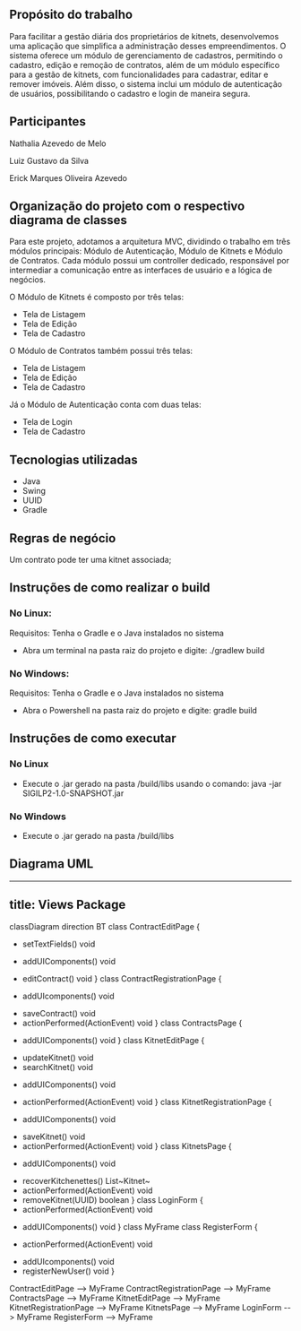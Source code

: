 ## Propósito do trabalho

Para facilitar a gestão diária dos proprietários de kitnets, desenvolvemos uma aplicação que simplifica a administração desses empreendimentos. O sistema oferece um módulo de gerenciamento de cadastros, permitindo o cadastro, edição e remoção de contratos, além de um módulo específico para a gestão de kitnets, com funcionalidades para cadastrar, editar e remover imóveis. Além disso, o sistema inclui um módulo de autenticação de usuários, possibilitando o cadastro e login de maneira segura.

## Participantes

Nathalia Azevedo de Melo

Luiz Gustavo da Silva

Erick Marques Oliveira Azevedo

## Organização do projeto com o respectivo diagrama de classes

Para este projeto, adotamos a arquitetura MVC, dividindo o trabalho em três módulos principais: Módulo de Autenticação, Módulo de Kitnets e Módulo de Contratos. Cada módulo possui um controller dedicado, responsável por intermediar a comunicação entre as interfaces de usuário e a lógica de negócios.

O Módulo de Kitnets é composto por três telas:

- Tela de Listagem
- Tela de Edição
- Tela de Cadastro

O Módulo de Contratos também possui três telas:

- Tela de Listagem
- Tela de Edição
- Tela de Cadastro

Já o Módulo de Autenticação conta com duas telas:

- Tela de Login
- Tela de Cadastro

## Tecnologias utilizadas

- Java
- Swing
- UUID
- Gradle

## Regras de negócio

Um contrato pode ter uma kitnet associada;


## Instruções de como realizar o build

### No Linux:

Requisitos: Tenha o Gradle e o Java instalados no sistema

- Abra um terminal na pasta raiz do projeto e digite: ./gradlew build

### No Windows: 

Requisitos: Tenha o Gradle e o Java instalados no sistema

- Abra o Powershell na pasta raiz do projeto e digite: gradle build

## Instruções de como executar

### No Linux
- Execute o .jar gerado na pasta /build/libs usando o comando: java -jar SIGILP2-1.0-SNAPSHOT.jar

### No Windows

- Execute o .jar gerado na pasta /build/libs

## Diagrama UML

---
title: Views Package
---
classDiagram
direction BT
class ContractEditPage {
  + setTextFields() void
  - addUIComponents() void
  + editContract() void
}
class ContractRegistrationPage {
  - addUIcomponents() void
  + saveContract() void
  + actionPerformed(ActionEvent) void
}
class ContractsPage {
  - addUIComponents() void
}
class KitnetEditPage {
  + updateKitnet() void
  + searchKitnet() void
  - addUIComponents() void
  + actionPerformed(ActionEvent) void
}
class KitnetRegistrationPage {
  - addUIComponents() void
  + saveKitnet() void
  + actionPerformed(ActionEvent) void
}
class KitnetsPage {
  - addUIComponents() void
  + recoverKitchenettes() List~Kitnet~
  + actionPerformed(ActionEvent) void
  + removeKitnet(UUID) boolean
}
class LoginForm {
  + actionPerformed(ActionEvent) void
  - addUIComponents() void
}
class MyFrame
class RegisterForm {
  + actionPerformed(ActionEvent) void
  - addUIcomponents() void
  - registerNewUser() void
}

ContractEditPage  -->  MyFrame 
ContractRegistrationPage  -->  MyFrame 
ContractsPage  -->  MyFrame 
KitnetEditPage  -->  MyFrame 
KitnetRegistrationPage  -->  MyFrame 
KitnetsPage  -->  MyFrame 
LoginForm  -->  MyFrame 
RegisterForm  -->  MyFrame 
